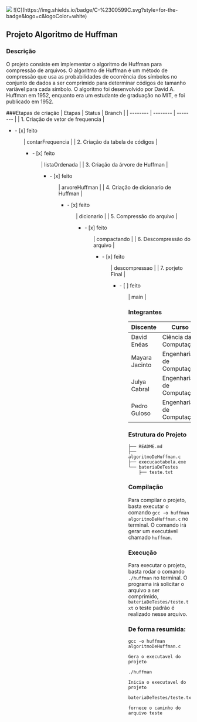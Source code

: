 <img src="http://img.shields.io/static/v1?label=STATUS&message=CONCLUIDO&color=GREEN&style=for-the-badge"/>
![C](https://img.shields.io/badge/C-%2300599C.svg?style=for-the-badge&logo=c&logoColor=white)


## Projeto Algoritmo de Huffman

### Descrição
O projeto consiste em implementar o algoritmo de Huffman para compressão de arquivos. O algoritmo de Huffman é um método de compressão que usa as probabilidades de ocorrência dos símbolos no conjunto de dados a ser comprimido para determinar códigos de tamanho variável para cada símbolo. O algoritmo foi desenvolvido por David A. Huffman em 1952, enquanto era um estudante de graduação no MIT, e foi publicado em 1952.

###Etapas de criação
| Etapas | Status | Branch |
| -------- | -------- | -------- |
| 1. Criação de vetor de frequencia | <ul><li>- [x] feito</li><ul> | contarFrequencia |
| 2. Criação da tabela de códigos | <ul><li>- [x] feito</li><ul>| listaOrdenada |
| 3. Criação da árvore de Huffman | <ul><li>- [x] feito</li><ul>| arvoreHuffman |
| 4. Criação de dicionario de Huffman | <ul><li>- [x] feito</li><ul>| dicionario |
| 5. Compressão do arquivo | <ul><li>- [x] feito</li><ul>| compactando |
| 6. Descompressão do arquivo | <ul><li>- [x] feito</li><ul>| descompressao |
| 7. porjeto Final | <ul><li>- [ ] feito</li><ul>| main |

### Integrantes
| Discente | Curso | 
| -------- | -------- |
| David Enéas | Ciência da Computação |  
| Mayara Jacinto | Engenharia de Computação |
| Julya Cabral| Engenharia de Computação | 
| Pedro Guloso | Engenharia de Computação |

### Estrutura do Projeto
```
├── README.md
├── algoritmoDeHuffman.c
├── execucaotabela.exe
└── bateriaDeTestes
    ├── teste.txt
```

### Compilação
Para compilar o projeto, basta executar o comando `gcc -o huffman algoritmoDeHuffman.c` no terminal. O comando irá gerar um executável chamado `huffman`.

### Execução
Para executar o projeto, basta rodar o comando `./huffman` no terminal. O programa irá solicitar o arquivo a ser comprimido, `bateriaDeTestes/teste.txt` o teste padrão é realizado nesse arquivo.

### De forma resumida:

```
gcc -o huffman algoritmoDeHuffman.c
```
`Gera o executavel do projeto`

```
./huffman
```
`Inicia o executavel do projeto`

```
bateriaDeTestes/teste.txt
```
`fornece o caminho do arquivo teste`
